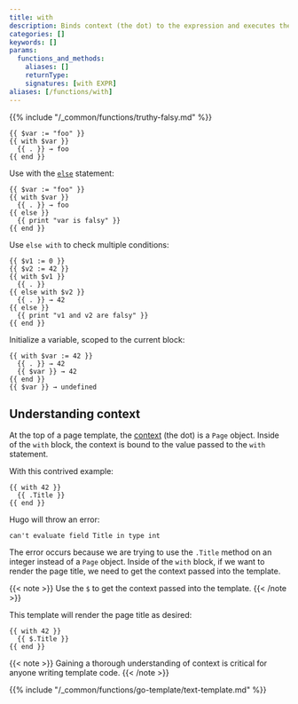 ```yaml
---
title: with
description: Binds context (the dot) to the expression and executes the block if expression is truthy.
categories: []
keywords: []
params:
  functions_and_methods:
    aliases: []
    returnType:
    signatures: [with EXPR]
aliases: [/functions/with]
---
```


{{% include "/_common/functions/truthy-falsy.md" %}}

```go-html-template
{{ $var := "foo" }}
{{ with $var }}
  {{ . }} → foo
{{ end }}
```

Use with the [`else`] statement:

```go-html-template
{{ $var := "foo" }}
{{ with $var }}
  {{ . }} → foo
{{ else }}
  {{ print "var is falsy" }}
{{ end }}
```

Use `else with` to check multiple conditions:

```go-html-template
{{ $v1 := 0 }}
{{ $v2 := 42 }}
{{ with $v1 }}
  {{ . }}
{{ else with $v2 }}
  {{ . }} → 42
{{ else }}
  {{ print "v1 and v2 are falsy" }}
{{ end }}
```

Initialize a variable, scoped to the current block:

```go-html-template
{{ with $var := 42 }}
  {{ . }} → 42
  {{ $var }} → 42
{{ end }}
{{ $var }} → undefined
```

## Understanding context

At the top of a page template, the [context](g) (the dot) is a `Page` object. Inside of the `with` block, the context is bound to the value passed to the `with` statement.

With this contrived example:

```go-html-template
{{ with 42 }}
  {{ .Title }}
{{ end }}
```

Hugo will throw an error:

    can't evaluate field Title in type int

The error occurs because we are trying to use the `.Title` method on an integer instead of a `Page` object. Inside of the `with` block, if we want to render the page title, we need to get the context passed into the template.

{{< note >}}
Use the `$` to get the context passed into the template.
{{< /note >}}

This template will render the page title as desired:

```go-html-template
{{ with 42 }}
  {{ $.Title }}
{{ end }}
```

{{< note >}}
Gaining a thorough understanding of context is critical for anyone writing template code.
{{< /note >}}

{{% include "/_common/functions/go-template/text-template.md" %}}

[`else`]: /functions/go-template/else/
